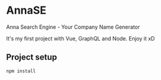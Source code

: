# AnnaSE
Anna Search Engine - Your Company Name Generator

It's my first project with Vue, GraphQL and Node.
Enjoy it xD


## Project setup
```
npm install
```
